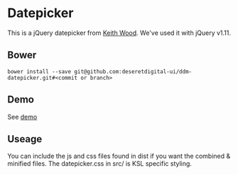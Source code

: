 # Datepicker

This is a jQuery datepicker from [Keith Wood](http://keith-wood.name/datepick.html).
We've used it with jQuery v1.11.


## Bower

```shell
bower install --save git@github.com:deseretdigital-ui/ddm-datepicker.git#<commit or branch>
```


## Demo

See [demo](https://cdn.rawgit.com/deseretdigital-ui/ddm-datepicker/master/demo.html)


## Useage

You can include the js and css files found in dist if you want the combined & minified
files.  The datepicker.css in src/ is KSL specific styling.

